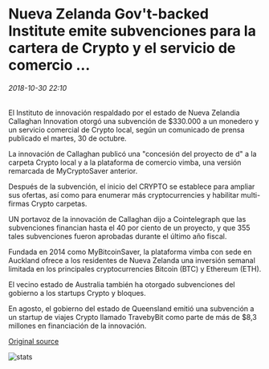# Nueva Zelanda Gov't-backed Institute emite subvenciones para la cartera de Crypto y el servicio de comercio ...

###### 2018-10-30 22:10

El Instituto de innovación respaldado por el estado de Nueva Zelandia Callaghan Innovation otorgó una subvención de $330.000 a un monedero y un servicio comercial de Crypto local, según un comunicado de prensa publicado el martes, 30 de octubre.

La innovación de Callaghan publicó una "concesión del proyecto de d" a la carpeta Crypto local y a la plataforma de comercio vimba, una versión remarcada de MyCryptoSaver anterior.

Después de la subvención, el inicio del CRYPTO se establece para ampliar sus ofertas, así como para enumerar más cryptocurrencies y habilitar multi-firmas Crypto carpetas.

UN portavoz de la innovación de Callaghan dijo a Cointelegraph que las subvenciones financian hasta el 40 por ciento de un proyecto, y que 355 tales subvenciones fueron aprobadas durante el último año fiscal.

Fundada en 2014 como MyBitcoinSaver, la plataforma vimba con sede en Auckland ofrece a los residentes de Nueva Zelanda una inversión semanal limitada en los principales cryptocurrencies Bitcoin (BTC) y Ethereum (ETH).

El vecino estado de Australia también ha otorgado subvenciones del gobierno a los startups Crypto y bloques.

En agosto, el gobierno del estado de Queensland emitió una subvención a un startup de viajes Crypto llamado TravebyBit como parte de más de $8,3 millones en financiación de la innovación.

[Original source](https://cointelegraph.com/news/new-zealand-govt-backed-institute-issues-grant-to-crypto-wallet-and-trading-service)

![stats](https://c.statcounter.com/11760860/0/a89fa40b/1/ "stats")